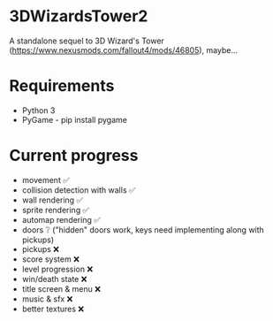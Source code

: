 # 3DWizardsTower2
A standalone sequel to 3D Wizard's Tower (https://www.nexusmods.com/fallout4/mods/46805), maybe...

# Requirements
- Python 3
- PyGame - pip install pygame

# Current progress
- movement ✅
- collision detection with walls ✅
- wall rendering ✅
- sprite rendering ✅
- automap rendering ✅
- doors ❔ ("hidden" doors work, keys need implementing along with pickups)
- pickups ❌
- score system ❌
- level progression ❌
- win/death state ❌
- title screen & menu ❌
- music & sfx ❌
- better textures ❌
